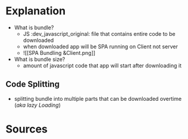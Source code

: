 # Explanation

- What is bundle?
    - JS :dev_javascript_original: file that contains entire code to be downloaded
    - when downloaded app will be SPA running on Client not server
    - ![[SPA Bundling &Client.png]]
- What is bundle size?
    - amount of javascript code that app will start after downloading it

## Code Splitting

- splitting bundle into multiple parts that can be downloaded overtime (_aka lazy Loading_)

# Sources

